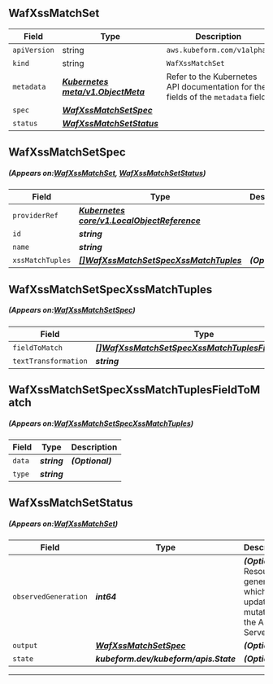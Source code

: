 ## WafXssMatchSet
| Field | Type | Description |
| ------ | ----- | ----------- |
| `apiVersion` | string | `aws.kubeform.com/v1alpha1` |
|    `kind` | string | `WafXssMatchSet` |
| `metadata` | ***[Kubernetes meta/v1.ObjectMeta](https://kubernetes.io/docs/reference/generated/kubernetes-api/v1.13/#objectmeta-v1-meta)***|Refer to the Kubernetes API documentation for the fields of the `metadata` field.|
| `spec` | ***[WafXssMatchSetSpec](#WafXssMatchSetSpec)***||
| `status` | ***[WafXssMatchSetStatus](#WafXssMatchSetStatus)***||
## WafXssMatchSetSpec
##### (Appears on:[WafXssMatchSet](#WafXssMatchSet), [WafXssMatchSetStatus](#WafXssMatchSetStatus))
| Field | Type | Description |
| ------ | ----- | ----------- |
| `providerRef` | ***[Kubernetes core/v1.LocalObjectReference](https://kubernetes.io/docs/reference/generated/kubernetes-api/v1.13/#localobjectreference-v1-core)***||
| `id` | ***string***||
| `name` | ***string***||
| `xssMatchTuples` | ***[[]WafXssMatchSetSpecXssMatchTuples](#WafXssMatchSetSpecXssMatchTuples)***| ***(Optional)*** |
## WafXssMatchSetSpecXssMatchTuples
##### (Appears on:[WafXssMatchSetSpec](#WafXssMatchSetSpec))
| Field | Type | Description |
| ------ | ----- | ----------- |
| `fieldToMatch` | ***[[]WafXssMatchSetSpecXssMatchTuplesFieldToMatch](#WafXssMatchSetSpecXssMatchTuplesFieldToMatch)***||
| `textTransformation` | ***string***||
## WafXssMatchSetSpecXssMatchTuplesFieldToMatch
##### (Appears on:[WafXssMatchSetSpecXssMatchTuples](#WafXssMatchSetSpecXssMatchTuples))
| Field | Type | Description |
| ------ | ----- | ----------- |
| `data` | ***string***| ***(Optional)*** |
| `type` | ***string***||
## WafXssMatchSetStatus
##### (Appears on:[WafXssMatchSet](#WafXssMatchSet))
| Field | Type | Description |
| ------ | ----- | ----------- |
| `observedGeneration` | ***int64***| ***(Optional)*** Resource generation, which is updated on mutation by the API Server.|
| `output` | ***[WafXssMatchSetSpec](#WafXssMatchSetSpec)***| ***(Optional)*** |
| `state` | ***kubeform.dev/kubeform/apis.State***| ***(Optional)*** |
---
